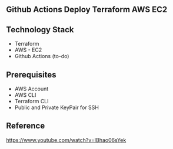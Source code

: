 ## Github Actions Deploy Terraform AWS EC2

## Technology Stack
* Terraform
* AWS - EC2
* Github Actions (to-do)

## Prerequisites
- AWS Account
- AWS CLI
- Terraform CLI
- Public and Private KeyPair for SSH

## Reference
https://www.youtube.com/watch?v=IBhao06sYek